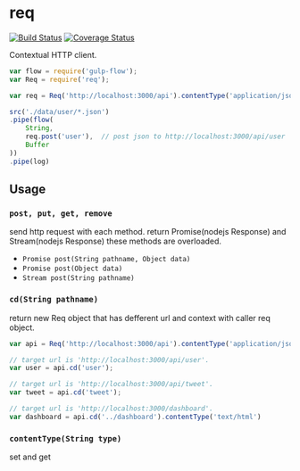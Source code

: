 # req
[![Build Status](https://travis-ci.org/shishidosoichiro/req.svg?branch=master)](https://travis-ci.org/shishidosoichiro/req)
[![Coverage Status](https://coveralls.io/repos/github/shishidosoichiro/req/badge.svg?branch=master)](https://coveralls.io/github/shishidosoichiro/req?branch=master)

Contextual HTTP client. 

```js
var flow = require('gulp-flow');
var Req = require('req');

var req = Req('http://localhost:3000/api').contentType('application/json');

src('./data/user/*.json')
.pipe(flow(
	String,
	req.post('user'),  // post json to http://localhost:3000/api/user
	Buffer
))
.pipe(log)
```

## Usage

### `post, put, get, remove`

send http request with each method. return Promise(nodejs Response) and Stream(nodejs Response)
these methods are overloaded.

* `Promise post(String pathname, Object data)`
* `Promise post(Object data)`
* `Stream post(String pathname)`


### `cd(String pathname)`

return new Req object that has defferent url and context with caller req object.

```js
var api = Req('http://localhost:3000/api').contentType('application/json');

// target url is 'http://localhost:3000/api/user'.
var user = api.cd('user');

// target url is 'http://localhost:3000/api/tweet'.
var tweet = api.cd('tweet');

// target url is 'http://localhost:3000/dashboard'.
var dashboard = api.cd('../dashboard').contentType('text/html')
```

### `contentType(String type)`

set and get 

